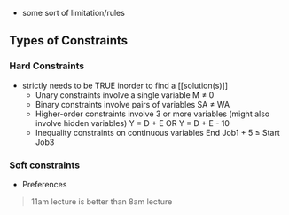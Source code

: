 - some sort of limitation/rules

## Types of Constraints
### Hard Constraints 
- strictly needs to be TRUE inorder to find a [[solution(s)]]
	- Unary constraints involve a single variable
		M ≠ 0​
	- Binary constraints involve pairs of variables
		SA ≠ WA​
	- Higher-order constraints involve 3 or more variables (might also involve hidden variables)
		Y = D + E​ OR Y = D + E - 10​
	- Inequality constraints on continuous variables
		End Job1 + 5 ≤ Start Job3​

### Soft constraints
- Preferences
> 11am lecture is better than 8am lecture